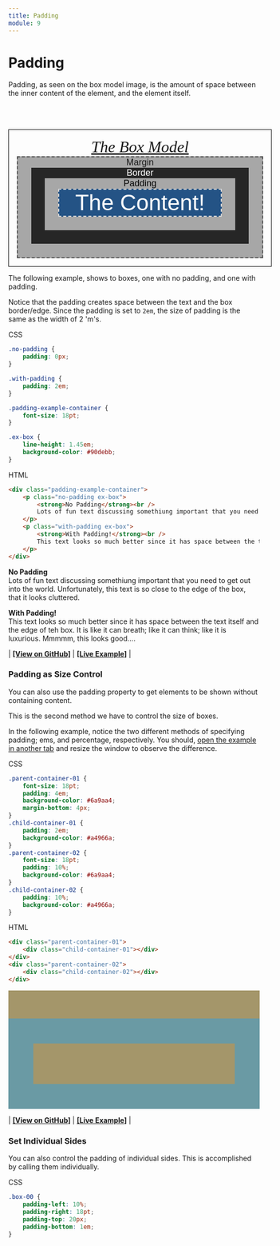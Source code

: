 ```yaml
---
title: Padding
module: 9
---
```


# Padding

Padding, as seen on the box model image, is the amount of space between the inner content of the element, and the element itself.

<style>
.parent-container {
    font-family: serif;
    font-style: italic;
        font-size: 32px;
    text-align: center;
    padding: 0.5em;
    width: 98%;
    border: 1px solid black;
    margin-top: 2em;
}
.margin {
    font-size: 18px;
    font-style: normal;
    font-family: sans-serif;
    border: 2px dashed #4e4e4e;
    background-color: #a7a7a7;
    padding: 1.5em;
    padding-top: 0em;
}
.border {
    background-color: #262626;
    color: #fff;
    padding: 1.5em;
    padding-top: 0em;
}
.padding {
    background-color: #a7a7a7;
    color: #000;
    padding: 1.5em;
    padding-top: 0em;
}
.example-content {
    background-color: #245385;
    color: #fff;
    border: 2px dashed #d5d5d5;
    padding: 0em;
    /*padding-top: 0.5em;*/
    font-size: 2.5em;
}
</style>
<div class="parent-container">
<a href="https://www.w3schools.com/css/css_boxmodel.asp">The Box Model</a>
<div class="margin">
    Margin
    <div class="border">
        Border
        <div class="padding">
            Padding
            <div class="example-content">
                The Content!
            </div>
        </div>
    </div>
</div>
</div>

The following example, shows to boxes, one with no padding, and one with padding.

Notice that the padding creates space between the text and the box border/edge. Since the padding is set to `2em`, the size of padding is the same as the width of 2 'm's.

<div id="code-heading">CSS</div>

```css
.no-padding {
    padding: 0px;
}

.with-padding {
    padding: 2em;
}

.padding-example-container {
    font-size: 18pt;
}

.ex-box {
    line-height: 1.45em;
    background-color: #90debb;
}
```


<div id="code-ruler"></div>
<div id="code-heading">HTML</div>

```html
<div class="padding-example-container">
    <p class="no-padding ex-box">
        <strong>No Padding</strong><br />
        Lots of fun text discussing somethiung important that you need to get out into the world. Unfortunately, this text is so close to the edge of the box, that it looks cluttered.
    </p>
    <p class="with-padding ex-box">
        <strong>With Padding!</strong><br />
        This text looks so much better since it has space between the text itself and the edge of teh box. It is like it can breath; like it can think; like it is luxurious. Mmmmm, this looks good....
    </p>
</div>
```

<div class="displayed_code_example">
<style>
.no-padding {
    padding: 0px;
}

.with-padding {
    padding: 2em;
}

.padding-example-container {
    font-size: 18pt;
}

.ex-box {
    line-height: 1.45em !important;
    background-color: #90debb;
}
</style>
<div class="padding-example-container">
<p class="no-padding ex-box">
    <strong>No Padding</strong><br />
    Lots of fun text discussing somethiung important that you need to get out into the world. Unfortunately, this text is so close to the edge of the box, that it looks cluttered.
</p>
<p class="with-padding ex-box">
    <strong>With Padding!</strong><br />
    This text looks so much better since it has space between the text itself and the edge of teh box. It is like it can breath; like it can think; like it is luxurious. Mmmmm, this looks good....
</p>
</div>
</div>

| [**[View on GitHub]**](https://github.com/Montana-Media-Arts/341-work/tree/master/lectureCode/09/padding-01/index.html) | [**[Live Example]**](https://montana-media-arts.github.io/341-work/lectureCode/09/padding-01/) |

### Padding as Size Control

You can also use the padding property to get elements to be shown without containing content.

This is the second method we have to control the size of boxes.

In the following example, notice the two different methods of specifying padding; ems, and percentage, respectively. You should, [open the example in another tab](https://github.com/Montana-Media-Arts/341-work/tree/master/lectureCode/09/padding-02/index.html) and resize the window to observe the difference.

<div id="code-heading">CSS</div>

```css
.parent-container-01 {
    font-size: 18pt;
    padding: 4em;
    background-color: #6a9aa4;
    margin-bottom: 4px;
}
.child-container-01 {
    padding: 2em;
    background-color: #a4966a;
}
.parent-container-02 {
    font-size: 18pt;
    padding: 10%;
    background-color: #6a9aa4;
}
.child-container-02 {
    padding: 10%;
    background-color: #a4966a;
}
```

<div id="code-ruler"></div>
<div id="code-heading">HTML</div>

```html
<div class="parent-container-01">
    <div class="child-container-01"></div>
</div>
<div class="parent-container-02">
    <div class="child-container-02"></div>
</div>
```

<div class="displayed_code_example">
<style>

    .parent-container-01 {
        font-size: 18pt;
        padding: 4em;
        background-color: #6a9aa4;
        margin-bottom: 4px;
    }
    .child-container-01 {
        padding: 2em;
        background-color: #a4966a;
    }
    .parent-container-02 {
        font-size: 18pt;
        padding: 10%;
        background-color: #6a9aa4;
    }
    .child-container-02 {
        padding: 10%;
        background-color: #a4966a;
    }

</style>

<div class="parent-container-01">
    <div class="child-container-01"></div>
</div>
<div class="parent-container-02">
    <div class="child-container-02"></div>
</div>
</div>

| [**[View on GitHub]**](https://github.com/Montana-Media-Arts/341-work/tree/master/lectureCode/09/padding-02/index.html) | [**[Live Example]**](https://montana-media-arts.github.io/341-work/lectureCode/09/padding-02/) |


### Set Individual Sides

You can also control the padding of individual sides. This is accomplished by calling them individually.

<div id="code-heading">CSS</div>

```css
.box-00 {
    padding-left: 10%;
    padding-right: 18pt;
    padding-top: 20px;
    padding-bottom: 1em;
}
```
